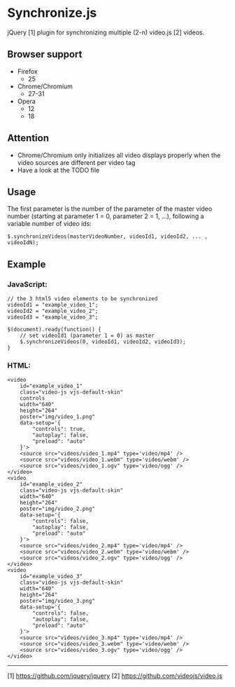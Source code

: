 Synchronize.js
==============

jQuery [1] plugin for synchronizing multiple (2-n) video.js [2] videos.

Browser support
---------------
- Firefox
  - 25
- Chrome/Chromium
  - 27-31
- Opera
  - 12
  - 18

Attention
---------
- Chrome/Chromium only initializes all video displays properly when the video sources are different per video tag
- Have a look at the TODO file

Usage
-----

The first parameter is the number of the parameter of the master video number (starting at parameter 1 = 0, parameter 2 = 1, ...), following a variable number of video ids:
```
$.synchronizeVideos(masterVideoNumber, videoId1, videoId2, ... , videoIdN);
```

Example
-------

### JavaScript:

```
// the 3 html5 video elements to be synchronized
videoId1 = "example_video_1";
videoId2 = "example_video_2";
videoId3 = "example_video_3";

$(document).ready(function() {
	// set videoId1 (parameter 1 = 0) as master
	$.synchronizeVideos(0, videoId1, videoId2, videoId3);
}
```

### HTML:

```
<video
	id="example_video_1"
	class="video-js vjs-default-skin"
	controls
	width="640"
	height="264"
	poster="img/video_1.png"
	data-setup='{
		"controls": true,
		"autoplay": false,
		"preload": "auto"
	}'>
	<source src="videos/video_1.mp4" type='video/mp4' />
	<source src="videos/video_1.webm" type='video/webm' />
	<source src="videos/video_1.ogv" type='video/ogg' />
</video>
<video
	id="example_video_2"
	class="video-js vjs-default-skin"
	width="640"
	height="264"
	poster="img/video_2.png"
	data-setup='{
		"controls": false,
		"autoplay": false,
		"preload": "auto"
	}'>
	<source src="videos/video_2.mp4" type='video/mp4' />
	<source src="videos/video_2.webm" type='video/webm' />
	<source src="videos/video_2.ogv" type='video/ogg' />
</video>
<video
	id="example_video_3"
	class="video-js vjs-default-skin"
	width="640"
	height="264"
	poster="img/video_3.png"
	data-setup='{
		"controls": false,
		"autoplay": false,
		"preload": "auto"
	}'>
	<source src="videos/video_3.mp4" type='video/mp4' />
	<source src="videos/video_3.webm" type='video/webm' />
	<source src="videos/video_3.ogv" type='video/ogg' />
</video>
```

---

[1] https://github.com/jquery/jquery
[2] https://github.com/videojs/video.js
